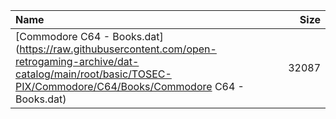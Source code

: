|Name|Size|
|:---|---:|
|[Commodore C64 - Books.dat](https://raw.githubusercontent.com/open-retrogaming-archive/dat-catalog/main/root/basic/TOSEC-PIX/Commodore/C64/Books/Commodore C64 - Books.dat)|32087|
